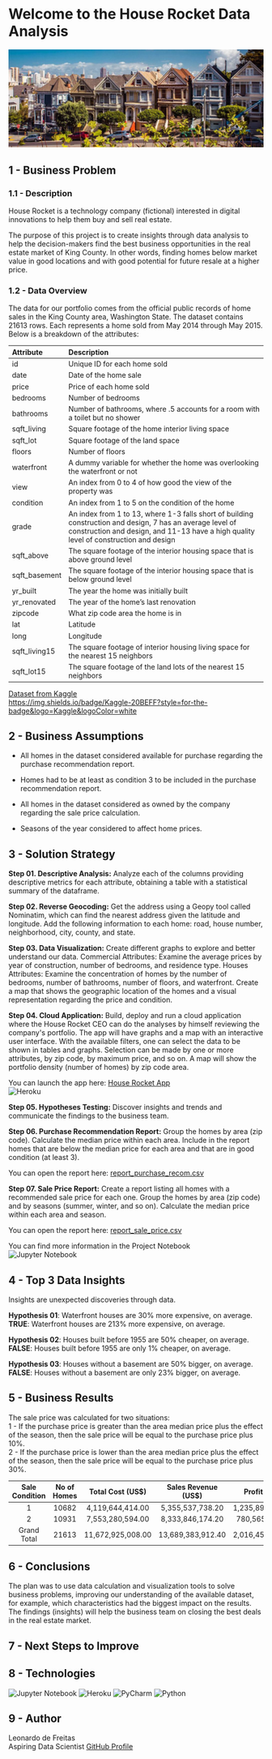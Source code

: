 # Welcome to the House Rocket Data Analysis
![alt text](https://github.com/lfreitas16/Insights-House-Rocket/blob/main/real_estate.jpg?raw=true)

## 1 - Business Problem

### 1.1 - Description

House Rocket is a technology company (fictional) interested in digital innovations to help them buy and sell real estate.

The purpose of this project is to create insights through data analysis to help the decision-makers find the best business opportunities in the real estate market of King County. In other words, finding homes below market value in good locations and with good potential for future resale at a higher price.

### 1.2 - Data Overview

The data for our portfolio comes from the official public records of home sales in the King County area, Washington State. The dataset contains 21613 rows. Each represents a home sold from May 2014 through May 2015. Below is a breakdown of the attributes:

| Attribute | Description |
| :----- | :----- |
| id | Unique ID for each home sold |
| date | Date of the home sale |
| price | Price of each home sold |
| bedrooms | Number of bedrooms |
| bathrooms | Number of bathrooms, where .5 accounts for a room with a toilet but no shower |
| sqft_living | Square footage of the home interior living space |
| sqft_lot | Square footage of the land space |
| floors | Number of floors |
| waterfront | A dummy variable for whether the home was overlooking the waterfront or not |
| view | An index from 0 to 4 of how good the view of the property was |
| condition | An index from 1 to 5 on the condition of the home |
| grade | An index from 1 to 13, where 1-3 falls short of building construction and design, 7 has an average level of construction and design, and 11-13 have a high quality level of construction and design |
| sqft_above | The square footage of the interior housing space that is above ground level |
| sqft_basement | The square footage of the interior housing space that is below ground level |
| yr_built | The year the home was initially built |
| yr_renovated | The year of the home’s last renovation |
| zipcode | What zip code area the home is in |
| lat | Latitude |
| long | Longitude |
| sqft_living15 | The square footage of interior housing living space for the nearest 15 neighbors |
| sqft_lot15 | The square footage of the land lots of the nearest 15 neighbors |

[Dataset from Kaggle](https://www.kaggle.com/harlfoxem/housesalesprediction)  
https://img.shields.io/badge/Kaggle-20BEFF?style=for-the-badge&logo=Kaggle&logoColor=white

## 2 - Business Assumptions

* All homes in the dataset considered available for purchase regarding the purchase recommendation report.

* Homes had to be at least as condition 3 to be included in the purchase recommendation report.

* All homes in the dataset considered as owned by the company regarding the sale price calculation.

* Seasons of the year considered to affect home prices.

## 3 - Solution Strategy

**Step 01. Descriptive Analysis:** Analyze each of the columns providing descriptive metrics for each attribute, obtaining a table with a statistical summary of the dataframe.

**Step 02. Reverse Geocoding:** Get the address using a Geopy tool called Nominatim, which can find the nearest address given the latitude and longitude. Add the following information to each home: road, house number, neighborhood, city, county, and state.

**Step 03. Data Visualization:** Create different graphs to explore and better understand our data.
Commercial Attributes: Examine the average prices by year of construction, number of bedrooms, and residence type.
Houses Attributes: Examine the concentration of homes by the number of bedrooms, number of bathrooms, number of floors, and waterfront. Create a map that shows the geographic location of the homes and a visual representation regarding the price and condition.

**Step 04. Cloud Application:** Build, deploy and run a cloud application where the House Rocket CEO can do the analyses by himself reviewing the company's portfolio. The app will have graphs and a map with an interactive user interface. With the available filters, one can select the data to be shown in tables and graphs. Selection can be made by one or more attributes, by zip code, by maximum price, and so on. A map will show the portfolio density (number of homes) by zip code area.

You can launch the app here:
[House Rocket App](https://analytics-house-rocket-lf16.herokuapp.com/)  
![Heroku](https://img.shields.io/badge/heroku-%23430098.svg?style=for-the-badge&logo=heroku&logoColor=white)

**Step 05. Hypotheses Testing:** Discover insights and trends and communicate the findings to the business team.

**Step 06. Purchase Recommendation Report:**  Group the homes by area (zip code). Calculate the median price within each area. Include in the report homes that are below the median price for each area and that are in good condition (at least 3).

You can open the report here: [report_purchase_recom.csv](https://github.com/lfreitas16/Insights-House-Rocket/blob/main/report_purchase_recom.csv)  

**Step 07. Sale Price Report:** Create a report listing all homes with a recommended sale price for each one. Group the homes by area (zip code) and by seasons (summer, winter, and so on). Calculate the median price within each area and season.

You can open the report here: [report_sale_price.csv](https://github.com/lfreitas16/Insights-House-Rocket/blob/main/report_sale_price.csv)

You can find more information in the Project Notebook  
![Jupyter Notebook](https://img.shields.io/badge/jupyter-%23FA0F00.svg?style=for-the-badge&logo=jupyter&logoColor=white)

## 4 - Top 3 Data Insights

Insights are unexpected discoveries through data.  

**Hypothesis 01**: Waterfront houses are 30% more expensive, on average.  
**TRUE**: Waterfront houses are 213% more expensive, on average.

**Hypothesis 02**: Houses built before 1955 are 50% cheaper, on average.  
**FALSE**: Houses built before 1955 are only 1% cheaper, on average.

**Hypothesis 03**: Houses without a basement are 50% bigger, on average.  
**FALSE**: Houses without a basement are only 23% bigger, on average.

## 5 - Business Results
The sale price was calculated for two situations:  
1 - If the purchase price is greater than the area median price plus the effect of the season, then the sale price will be equal to the purchase price plus 10%.  
2 - If the purchase price is lower than the area median price plus the effect of the season, then the sale price will be equal to the purchase price plus 30%.  

| Sale Condition | No of Homes | Total Cost (US$) | Sales Revenue (US$) | Profit (US$) |
| :-----: | :-----: | :-----: | :-----: | :-----: |
|1 |10682 |4,119,644,414.00 |5,355,537,738.20 |1,235,893,324.20 |
| 2 | 10931 | 7,553,280,594.00 | 8,333,846,174.20 | 780,565,580.20 |
| Grand Total | 21613 | 11,672,925,008.00 | 13,689,383,912.40 | 2,016,458,904.40 |

## 6 - Conclusions

The plan was to use data calculation and visualization tools to solve business problems, improving our understanding of the available dataset, for example, which characteristics had the biggest impact on the results. The findings (insights) will help the business team on closing the best deals in the real estate market.

## 7 - Next Steps to Improve

## 8 - Technologies

![Jupyter Notebook](https://img.shields.io/badge/jupyter-%23FA0F00.svg?style=for-the-badge&logo=jupyter&logoColor=white)
![Heroku](https://img.shields.io/badge/heroku-%23430098.svg?style=for-the-badge&logo=heroku&logoColor=white)
![PyCharm](https://img.shields.io/badge/pycharm-143?style=for-the-badge&logo=pycharm&logoColor=black&color=black&labelColor=green)
![Python](https://img.shields.io/badge/python-3670A0?style=for-the-badge&logo=python&logoColor=ffdd54)

## 9 - Author

Leonardo de Freitas  
Aspiring Data Scientist
[GitHub Profile](https://github.com/lfreitas16/)
